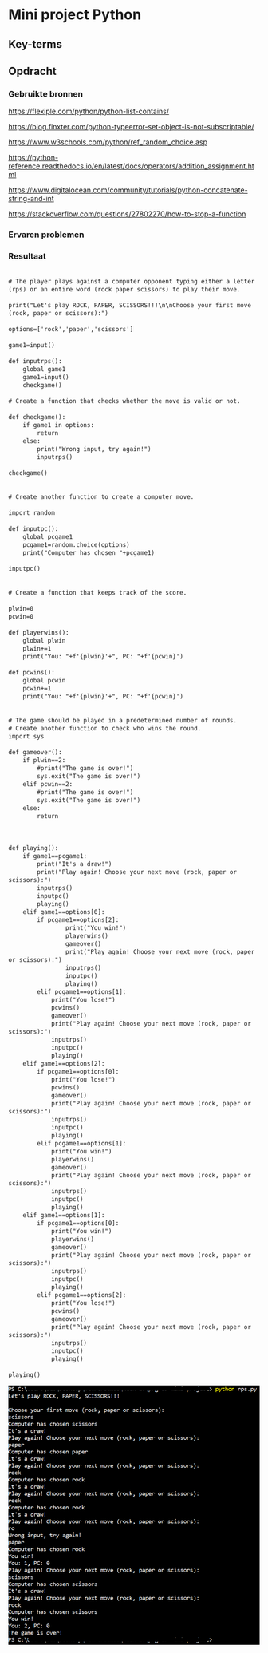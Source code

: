 # Mini project Python


## Key-terms


## Opdracht
### Gebruikte bronnen

https://flexiple.com/python/python-list-contains/

https://blog.finxter.com/python-typeerror-set-object-is-not-subscriptable/

https://www.w3schools.com/python/ref_random_choice.asp

https://python-reference.readthedocs.io/en/latest/docs/operators/addition_assignment.html

https://www.digitalocean.com/community/tutorials/python-concatenate-string-and-int

https://stackoverflow.com/questions/27802270/how-to-stop-a-function


### Ervaren problemen



### Resultaat

```

# The player plays against a computer opponent typing either a letter (rps) or an entire word (rock paper scissors) to play their move.

print("Let's play ROCK, PAPER, SCISSORS!!!\n\nChoose your first move (rock, paper or scissors):")

options=['rock','paper','scissors']

game1=input()

def inputrps():
    global game1
    game1=input()
    checkgame()

# Create a function that checks whether the move is valid or not.

def checkgame():
    if game1 in options:
        return
    else:
        print("Wrong input, try again!")
        inputrps()

checkgame()


# Create another function to create a computer move.

import random

def inputpc():
    global pcgame1
    pcgame1=random.choice(options)
    print("Computer has chosen "+pcgame1)

inputpc()


# Create a function that keeps track of the score.

plwin=0
pcwin=0

def playerwins():
    global plwin
    plwin+=1
    print("You: "+f'{plwin}'+", PC: "+f'{pcwin}')

def pcwins():
    global pcwin
    pcwin+=1
    print("You: "+f'{plwin}'+", PC: "+f'{pcwin}')


# The game should be played in a predetermined number of rounds.
# Create another function to check who wins the round.
import sys

def gameover():
    if plwin==2:
        #print("The game is over!")
        sys.exit("The game is over!")
    elif pcwin==2:
        #print("The game is over!")
        sys.exit("The game is over!")
    else:
        return



def playing():
    if game1==pcgame1:
        print("It's a draw!")
        print("Play again! Choose your next move (rock, paper or scissors):")
        inputrps()
        inputpc()
        playing()               
    elif game1==options[0]:
        if pcgame1==options[2]:
                print("You win!")
                playerwins()
                gameover()
                print("Play again! Choose your next move (rock, paper or scissors):")
                inputrps()
                inputpc()
                playing()                
        elif pcgame1==options[1]:
            print("You lose!")
            pcwins()
            gameover()
            print("Play again! Choose your next move (rock, paper or scissors):")
            inputrps()
            inputpc()
            playing()            
    elif game1==options[2]:
        if pcgame1==options[0]:
            print("You lose!")
            pcwins()
            gameover()
            print("Play again! Choose your next move (rock, paper or scissors):")
            inputrps()
            inputpc()
            playing()            
        elif pcgame1==options[1]:
            print("You win!")
            playerwins()
            gameover()
            print("Play again! Choose your next move (rock, paper or scissors):")
            inputrps()
            inputpc()
            playing()
    elif game1==options[1]:
        if pcgame1==options[0]:
            print("You win!")
            playerwins()
            gameover()
            print("Play again! Choose your next move (rock, paper or scissors):")
            inputrps()
            inputpc()
            playing()
        elif pcgame1==options[2]:
            print("You lose!")
            pcwins()
            gameover()
            print("Play again! Choose your next move (rock, paper or scissors):")
            inputrps()
            inputpc()
            playing() 

playing()

```

![prg09](https://github.com/techgrounds/techgrounds-EligioPessoa/blob/main/00_includes/prg09.png)
